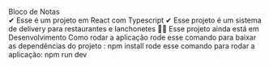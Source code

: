 Bloco de Notas  
✔ Esse é um projeto em React com Typescript
✔ Esse projeto é um sistema de delivery para  restaurantes e lanchonetes
👨‍💻 Esse projeto ainda está em Desenvolvimento
Como rodar a aplicação
rode esse comando para baixar as dependências do projeto : npm install
rode esse comando para rodar a aplicação: npm run dev
